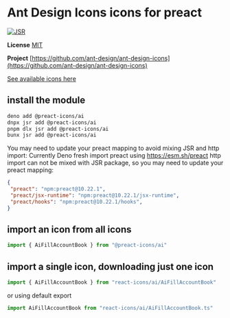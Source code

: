# Ant Design Icons icons for preact

[![JSR](https://jsr.io/badges/@preact-icons/ai)](https://jsr.io/@preact-icons/ai)

**License** [MIT](https://opensource.org/licenses/MIT)

**Project** [https://github.com/ant-design/ant-design-icons](https://github.com/ant-design/ant-design-icons)

[See available icons here](https://react-icons.deno.dev/ai)

## install the module

```bash
deno add @preact-icons/ai
dnpx jsr add @preact-icons/ai
pnpm dlx jsr add @preact-icons/ai
bunx jsr add @preact-icons/ai
```

You may need to update your preact mapping to avoid mixing JSR and http import:
Currently Deno fresh import preact using https://esm.sh/preact http import can not be mixed with JSR package, so you may need to update your preact mapping:
```json
{
 "preact": "npm:preact@10.22.1",
 "preact/jsx-runtime": "npm:preact@10.22.1/jsx-runtime",
 "preact/hooks": "npm:preact@10.22.1/hooks",
}
```

## import an icon from all icons

```ts
import { AiFillAccountBook } from "@preact-icons/ai"
```

## import a single icon, downloading just one icon

```ts
import { AiFillAccountBook } from "react-icons/ai/AiFillAccountBook"
```

or using default export

```ts
import AiFillAccountBook from "react-icons/ai/AiFillAccountBook.ts"
```
